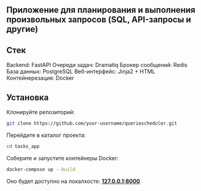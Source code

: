 ## Приложение для планирования и выполнения произвольных запросов (SQL, API-запросы и другие)

## Стек
Backend: FastAPI
Очереди задач: Dramatiq
Брокер сообщений: Redis
База данных: PostgreSQL
Веб-интерфейс: Jinja2 + HTML
Контейнерезация: Docker

## Установка
Клонируйте репозиторий:

```bash
git clone https://github.com/your-username/queriescheduler.git
```

Перейдите в каталог проекта:

```bash
cd tasks_app
```

Соберите и запустите контейнеры Docker:

```bash
docker-compose up --build
```

Оно будет доступно на локалхосте: **[127.0.0.1:8000](127.0.0.1:8000)**
